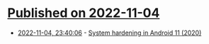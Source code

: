 # [Published on 2022-11-04](index.md)

* [2022-11-04, 23:40:06](https://lobste.rs/s/ks6uwg/system_hardening_android_11_2020) - [System hardening in Android 11 (2020)](https://android-developers.googleblog.com/2020/06/system-hardening-in-android-11.html)
